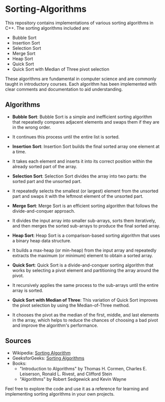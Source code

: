 # Sorting-Algorithms
This repository contains implementations of various sorting algorithms in C++. The sorting algorithms included are:

- Bubble Sort
- Insertion Sort
- Selection Sort
- Merge Sort
- Heap Sort
- Quick Sort
- Quick Sort with Median of Three pivot selection

These algorithms are fundamental in computer science and are commonly taught in introductory courses.
Each algorithm has been implemented with clear comments and documentation to aid understanding.

## Algorithms

- **Bubble Sort**: Bubble Sort is a simple and inefficient sorting algorithm that repeatedly compares adjacent elements and swaps them if they are in the wrong order.
- It continues this process until the entire list is sorted.

- **Insertion Sort**: Insertion Sort builds the final sorted array one element at a time.
- It takes each element and inserts it into its correct position within the already sorted part of the array.

- **Selection Sort**: Selection Sort divides the array into two parts: the sorted part and the unsorted part.
- It repeatedly selects the smallest (or largest) element from the unsorted part and swaps it with the leftmost element of the unsorted part.

- **Merge Sort**: Merge Sort is an efficient sorting algorithm that follows the divide-and-conquer approach.
- It divides the input array into smaller sub-arrays, sorts them iteratively, and then merges the sorted sub-arrays to produce the final sorted array.

- **Heap Sort**: Heap Sort is a comparison-based sorting algorithm that uses a binary heap data structure.
- It builds a max-heap (or min-heap) from the input array and repeatedly extracts the maximum (or minimum) element to obtain a sorted array.

- **Quick Sort**: Quick Sort is a divide-and-conquer sorting algorithm that works by selecting a pivot element and partitioning the array around the pivot.
- It recursively applies the same process to the sub-arrays until the entire array is sorted.

- **Quick Sort with Median of Three**: This variation of Quick Sort improves the pivot selection by using the Median-of-Three method.
- It chooses the pivot as the median of the first, middle, and last elements in the array, which helps to reduce the chances of choosing a bad pivot and improve the algorithm's performance.

## Sources

- Wikipedia: [Sorting Algorithm](https://en.wikipedia.org/wiki/Sorting_algorithm)
- GeeksforGeeks: [Sorting Algorithms](https://www.geeksforgeeks.org/sorting-algorithms/)
- Books:
  - "Introduction to Algorithms" by Thomas H. Cormen, Charles E. Leiserson, Ronald L. Rivest, and Clifford Stein
  - "Algorithms" by Robert Sedgewick and Kevin Wayne

Feel free to explore the code and use it as a reference for learning and implementing sorting algorithms in your own projects.


